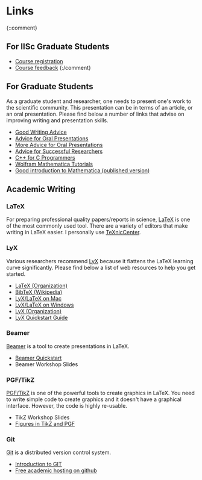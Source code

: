# Links

{::comment}
## For IISc Graduate Students
- [Course registration](https://academics.iisc.ac.in/)
- [Course feedback](http://coursefeedback.iisc.ac.in/SignIn.aspx)
{:/comment}

## For Graduate Students
As a graduate student and researcher, one needs to present one's work to the scientific community. This presentation can be in terms of an article, or an oral presentation. Please find below a number of links that advise on improving writing and presentation skills.
- [Good Writing Advice](http://www.sciencesitescom.com/pdfs/spahn-article.pdf)
- [Advice for Oral Presentations](http://pages.cs.wisc.edu/~markhill/conference-talk.html)
- [More Advice for Oral Presentations](http://www.cs.berkeley.edu/~jrs/speaking.html)
- [Advice for Successful Researchers](http://aclinks.wordpress.com/)
- [C++ for C Programmers](http://www.4p8.com/eric.brasseur/cppcen.html)
- [Wolfram Mathematica Tutorials](http://www.wolfram.com/learningcenter/tutorialcollection/ )
- [Good introduction to Mathematica (published version)](http://www.amazon.com/Mathematica-Problem-Centered-Approach-Undergraduate-Mathematics/dp/1849962502 )


## Academic Writing
### LaTeX
For preparing professional quality papers/reports in science, [LaTeX](http://en.wikipedia.org/wiki/LaTeX) is one of the most commonly used tool. There are a variety of editors that make writing in LaTeX easier. I personally use [TeXnicCenter](http://en.wikipedia.org/wiki/TeXnicCenter). 

### LyX
Various researchers recommend [LyX](http://en.wikipedia.org/wiki/LyX) because it flattens the LaTeX learning curve significantly. Please find below a list of web resources to help you get started.

- [LaTeX (Organization)](http://www.latex-project.org/)
- [BibTeX (Wikipedia)](http://en.wikipedia.org/wiki/BibTeX)
- [LyX/LaTeX on Mac](http://wiki.lyx.org/LyX/LyXOnMac?from#LyX.Mac)
- [LyX/LaTeX on Windows](http://wiki.lyx.org/Windows/Windows)
- [LyX (Organization)](http://www.lyx.org/)
- [LyX Quickstart Guide](http://heather.cs.ucdavis.edu/~matloff/lyx.html )

### Beamer 
[Beamer](http://en.wikipedia.org/wiki/Beamer_%28LaTeX%29) is a tool to create presentations in LaTeX.
- [Beamer Quickstart](http://www.math.umbc.edu/~rouben/beamer/ )
- Beamer Workshop Slides

### PGF/TikZ
[PGF/TikZ](http://en.wikipedia.org/wiki/PGF/TikZ) is one of the powerful tools to create graphics in LaTeX. You need to write simple code to create graphics and it doesn't have a graphical interface. However, the code is highly re-usable. 
- TikZ Workshop Slides
- [Figures in TikZ and PGF](http://www.texample.net/tikz/ )

### Git
[Git](http://en.wikipedia.org/wiki/Git_%28software%29) is a distributed version control system. 
- [Introduction to GIT](http://www.git-tower.com/learn/ebook/command-line/introduction)
- [Free academic hosting on github](http://web.calstatela.edu/academic/ecst/cs/docs/GitHub_HOWTO.pdf)

